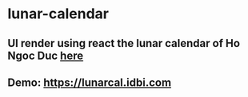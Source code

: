 # lunar-calendar

## UI render using react the lunar calendar of Ho Ngoc Duc [here](https://www.informatik.uni-leipzig.de/~duc/amlich/)
## Demo: https://lunarcal.idbi.com

